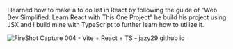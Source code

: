 I learned how to make a to do list in React by following the guide of "Web Dev Simplified: Learn React with This One Project" he build his project using JSX and I build mine with TypeScript to further learn how to utilize it.

![FireShot Capture 004 - Vite + React + TS - jazy29 github io](https://github.com/jazy29/todolist/assets/70250322/24cec1e6-093e-499a-889c-1915e715297c)
